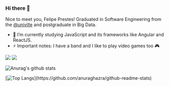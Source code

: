### Hi there 👋
Nice to meet you, Felipe Prestes! Graduated in Software Engineering from the <a href="https://www.univille.edu.br/">@univille</a> and postgraduate in Big Data.
- 🌱 I’m currently studying JavaScript and its frameworks like Angular and ReactJS.
- ⚡ Important notes: I have a band and I like to play video games too 🎮

[<img src="https://img.shields.io/badge/twitter-%231DA1F2.svg?&style=for-the-badge&logo=twitter&logoColor=white" />](https://twitter.com/ohpresstez)  [<img src="https://img.shields.io/badge/linkedin-%230077B5.svg?&style=for-the-badge&logo=linkedin&logoColor=white" />](https://www.linkedin.com/in/felipe-prestes-b1259988/)

![Anurag's github stats](https://github-readme-stats.vercel.app/api?username=felipeprestess&show_icons=true&theme=gruvbox)

[![Top Langs](https://github-readme-stats.vercel.app/api/top-langs/?username=felipeprestess&hide=html,css,php,)](https://github.com/anuraghazra/github-readme-stats)
